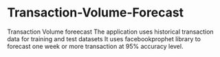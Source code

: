 # Transaction-Volume-Forecast
Transaction Volume foreecast
The application uses historical transaction data for training and test datasets
It uses facebookprophet library to forecast one week or more transaction at 95% accuracy level.
